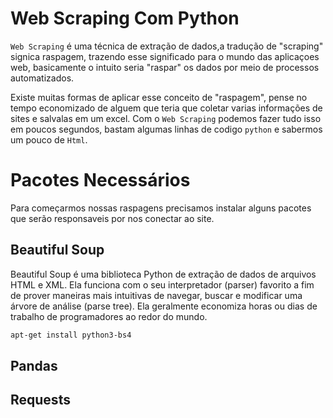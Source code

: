 # Web Scraping Com Python

`Web Scraping` é uma técnica de extração de dados,a tradução de "scraping" signica raspagem, trazendo esse significado para o mundo das aplicaçoes web, basicamente o intuito seria "raspar" os dados por meio de processos automatizados.

Existe muitas formas de aplicar esse conceito de "raspagem", pense no tempo economizado de alguem que teria que coletar varias informações de sites e salvalas em um excel. Com o `Web Scraping` podemos fazer tudo isso em poucos segundos,
bastam algumas linhas de codigo `python` e sabermos um pouco de `Html`.

# Pacotes Necessários

Para começarmos nossas raspagens precisamos instalar alguns pacotes que serão responsaveis por nos conectar ao site.

## Beautiful Soup

Beautiful Soup é uma biblioteca Python de extração de dados de arquivos HTML e XML. Ela funciona com o seu interpretador (parser) favorito a fim de prover maneiras mais intuitivas de navegar, buscar e modificar uma árvore de análise (parse tree). Ela geralmente economiza horas ou dias de trabalho de programadores ao redor do mundo.


```Bash
apt-get install python3-bs4
```
## Pandas
## Requests